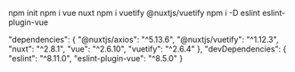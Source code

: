 npm init
npm i vue nuxt
npm i vuetify @nuxtjs/vuetify
npm i -D eslint eslint-plugin-vue

"dependencies": {
    "@nuxtjs/axios": "^5.13.6",
    "@nuxtjs/vuetify": "^1.12.3",
    "nuxt": "^2.8.1",
    "vue": "^2.6.10",
    "vuetify": "^2.6.4"
  },
  "devDependencies": {
    "eslint": "^8.11.0",
    "eslint-plugin-vue": "^8.5.0"
  }
